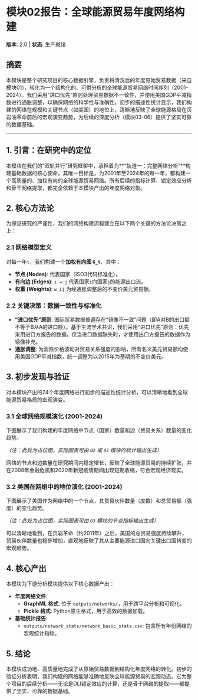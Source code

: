 # 模块02报告：全球能源贸易年度网络构建

**版本**: 2.0 | **状态**: 生产就绪

## 摘要

本模块是整个研究项目的核心数据引擎，负责将清洗后的年度原始贸易数据（来自模块01），转化为一个结构化的、可供分析的全球能源贸易网络时间序列（2001-2024）。我们采用“进口优先”原则处理贸易数据不一致性，并使用美国GDP平减指数进行通胀调整，以确保网络的科学性与准确性。初步的描述性统计显示，我们构建的网络在规模和关键节点（如美国）的地位上，清晰地反映了全球能源格局在页岩油革命前后的宏观演变趋势，为后续的深度分析（模块03-06）提供了坚实可靠的数据基础。

---

## 1. 引言：在研究中的定位

本模块在我们的“双轨并行”研究框架中，承担着为**“轨道一：完整网络分析”**构建基础数据的核心使命。其唯一目标是，为2001年至2024年的每一年，都构建一个高质量的、加权有向的全球能源贸易网络。所有后续的指标计算、锁定效应分析和骨干网络提取，都完全依赖于本模块产出的年度网络对象。

## 2. 核心方法论

为保证研究的严谨性，我们的网络构建流程建立在以下两个关键的方法论决策之上：

### 2.1 网络模型定义

对每一年`t`，我们构建一个**加权有向图 `G_t`**，其中：
- **节点 (Nodes)**: 代表国家（ISO3代码标准化）。
- **有向边 (Edges)**: `i → j` 代表国家`i`向国家`j`的能源出口流。
- **权重 (Weights)**: `w_ij` 为经通胀调整后的不变价美元贸易额。

### 2.2 关键决策：数据一致性与标准化

- **“进口优先”原则**: 国际贸易数据普遍存在“镜像不一致”问题（即A对B的出口额不等于B从A的进口额）。基于主流学术共识，我们采用“进口优先”原则：优先采用进口方报告的数据，仅当进口数据缺失时，才使用出口方报告的数据作为镜像补充。
- **通胀调整**: 为消除价格波动对贸易关系强度的影响，所有名义美元贸易额均使用美国GDP平减指数，统一调整为以2015年为基期的不变价美元。

## 3. 初步发现与验证

对本模块产出的24个年度网络进行初步的描述性统计分析，可以清晰地看到全球能源贸易格局的宏观演变。

### 3.1 全球网络规模演化 (2001-2024)

下图展示了我们构建的年度网络中节点（国家）数量和边（贸易关系）数量的变化趋势。


*（注：此处为占位图，实际图表可由 `02` 或 `03` 模块的统计输出生成）*

网络的节点和边数量在研究期间内稳定增长，反映了全球能源贸易的持续扩张，并在2008年金融危机和2020年新冠疫情期间出现短期收缩，符合宏观经济现实。

### 3.2 美国在网络中的地位演化 (2001-2024)

下图展示了美国作为网络中的一个节点，其贸易伙伴数量（度数）和总贸易额（强度）的变化趋势。


*（注：此处为占位图，实际图表可由 `03` 模块的节点指标输出生成）*

可以清晰地看到，在页岩革命（约2011年）之后，美国的总贸易强度持续攀升，贸易伙伴数量也稳步增加，直观地反映了其从主要能源进口国向关键出口国转变的宏观趋势。

## 4. 核心产出

本模块为下游分析模块提供以下核心数据产出：

- **年度网络文件**:
  - **GraphML 格式**: 位于 `outputs/networks/`，用于跨平台分析和可视化。
  - **Pickle 格式**: Python原生格式，用于高效的数据加载。
- **基础统计报告**:
  - `outputs/network_stats/network_basic_stats.csv`: 包含所有年份网络的宏观统计指标。

## 5. 结论

本模块成功地、高质量地完成了从原始贸易数据到结构化年度网络的转化。初步的验证分析表明，我们构建的网络能够准确地反映全球能源贸易的宏观动态。它为整个项目的后续分析——无论是DLI锁定效应的计算，还是骨干网络的提取——都提供了坚实、可靠的数据基础。